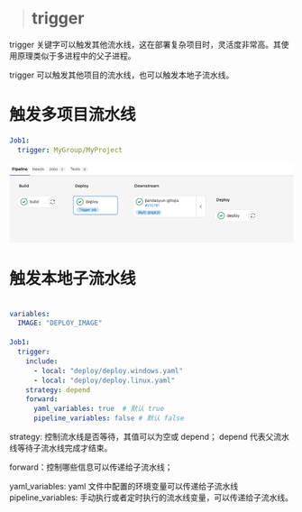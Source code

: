 > # trigger

trigger 关键字可以触发其他流水线，这在部署复杂项目时，灵活度非常高。其使用原理类似于多进程中的父子进程。

trigger 可以触发其他项目的流水线，也可以触发本地子流水线。


# 触发多项目流水线
```yaml
Job1:
  trigger: MyGroup/MyProject
```

![](./images/trigger-project.png)


# 触发本地子流水线

```yaml

variables:
  IMAGE: "DEPLOY_IMAGE"

Job1:
  trigger:
    include:
      - local: "deploy/deploy.windows.yaml"
      - local: "deploy/deploy.linux.yaml"
    strategy: depend
    forward:
      yaml_variables: true  # 默认 true
      pipeline_variables: false # 默认 false
```

strategy: 控制流水线是否等待，其值可以为空或 depend； depend 代表父流水线等待子流水线完成才结束。

forward：控制哪些信息可以传递给子流水线；

yaml_variables: yaml 文件中配置的环境变量可以传递给子流水线
pipeline_variables: 手动执行或者定时执行的流水线变量，可以传递给子流水线。
